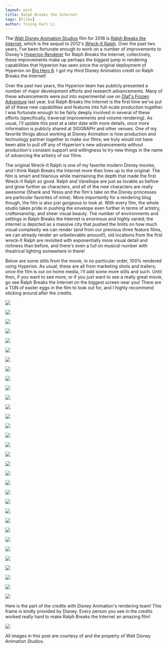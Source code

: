 ```yaml
---
layout: post
title: Ralph Breaks the Internet
tags: [Films]
author: Yining Karl Li
---
```


The [Walt Disney Animation Studios](http://www.disneyanimation.com/) film for 2018 is [Ralph Breaks the Internet](https://disneyanimation.com/projects/ralphbreakstheinternet2), which is the sequel to 2012's [Wreck-It Ralph](https://disneyanimation.com/projects/wreckitralph).
Over the past two years, I've been fortunate enough to work on a number of improvements to Disney's [Hyperion Renderer](http://www.disneyanimation.com/technology/innovations/hyperion) for Ralph Breaks the Internet; collectively, these improvements make up perhaps the biggest jump in rendering capabilities that Hyperion has seen since the original deployment of Hyperion on [Big Hero 6](https://disneyanimation.com/projects/bighero6).
I got my third Disney Animation credit on Ralph Breaks the Internet!

Over the past two years, the Hyperion team has publicly presented a number of major development efforts and research advancements.
Many of these advancements were put into experimental use on [Olaf's Frozen Adventure](https://blog.yiningkarlli.com/2017/11/olafs-frozen-adventure.html) last year, but Ralph Breaks the Internet is the first time we've put all of these new capabilities and features into full-scale production together.
I was fortunate enough to be fairly deeply involved in several of these efforts (specifically, traversal improvements and volume rendering).
As usual, I'll update this post at a later date with more details, once more information is publicly shared at SIGGRAPH and other venues. 
One of my favorite things about working at Disney Animation is how production and technology partner together to make our films; we truly would not have been able to pull off any of Hyperion's new advancements without production's constant support and willingness to try new things in the name of advancing the artistry of our films.

The original Wreck-It Ralph is one of my favorite modern Disney movies, and I think Ralph Breaks the Internet more than lives up to the original.
The film is smart and hilarious while maintaining the depth that made the first Wreck-It Ralph so good.
Ralph and Vanellope are just as lovable as before and grow further as characters, and all of the new characters are really awesome (Shank and Yesss and the film's take on the Disney princesses are particular favorites of mine).
More importantly for a rendering blog though, the film is also just gorgeous to look at.
With every film, the whole studio takes pride in pushing the envelope even further in terms of artistry, craftsmanship, and sheer visual beauty.
The number of environments and settings in Ralph Breaks the Internet is enormous and highly varied; the internet is depicted as a massive city that pushed the limits on how much visual complexity we can render (and from our previous three feature films, we can already render an unbelievable amount!), old locations from the first wreck-It Ralph are revisited with exponentially more visual detail and richness than before, and there's even a full on musical number with theatrical lighting somewhere in there!

Below are some stills from the movie, in no particular order, 100% rendered using Hyperion.
As usual, these are all from marketing shots and trailers; once the film is out on home media, I'll add some more stills and such.
Until then, if you want to see more, or if you just want to see a really great movie, go see Ralph Breaks the Internet on the biggest screen near you!
There are a TON of easter eggs in the film to look out for, and I highly recommend sticking around after the credits.

[![]({{site.url}}/content/images/2018/Nov/WIR2_00.jpg)]({{site.url}}/content/images/2018/Nov/WIR2_00.jpg)

[![]({{site.url}}/content/images/2018/Nov/WIR2_01.jpg)]({{site.url}}/content/images/2018/Nov/WIR2_01.jpg)

[![]({{site.url}}/content/images/2018/Nov/WIR2_02.jpg)]({{site.url}}/content/images/2018/Nov/WIR2_02.jpg)

[![]({{site.url}}/content/images/2018/Nov/WIR2_03.jpg)]({{site.url}}/content/images/2018/Nov/WIR2_03.jpg)

[![]({{site.url}}/content/images/2018/Nov/WIR2_04.jpg)]({{site.url}}/content/images/2018/Nov/WIR2_04.jpg)

[![]({{site.url}}/content/images/2018/Nov/WIR2_05.jpg)]({{site.url}}/content/images/2018/Nov/WIR2_05.jpg)

[![]({{site.url}}/content/images/2018/Nov/WIR2_06.jpg)]({{site.url}}/content/images/2018/Nov/WIR2_06.jpg)

[![]({{site.url}}/content/images/2018/Nov/WIR2_07.jpg)]({{site.url}}/content/images/2018/Nov/WIR2_07.jpg)

[![]({{site.url}}/content/images/2018/Nov/WIR2_08.jpg)]({{site.url}}/content/images/2018/Nov/WIR2_08.jpg)

[![]({{site.url}}/content/images/2018/Nov/WIR2_09.jpg)]({{site.url}}/content/images/2018/Nov/WIR2_09.jpg)

[![]({{site.url}}/content/images/2018/Nov/WIR2_10.jpg)]({{site.url}}/content/images/2018/Nov/WIR2_10.jpg)

[![]({{site.url}}/content/images/2018/Nov/WIR2_11.jpg)]({{site.url}}/content/images/2018/Nov/WIR2_11.jpg)

[![]({{site.url}}/content/images/2018/Nov/WIR2_12.jpg)]({{site.url}}/content/images/2018/Nov/WIR2_12.jpg)

[![]({{site.url}}/content/images/2018/Nov/WIR2_13.jpg)]({{site.url}}/content/images/2018/Nov/WIR2_13.jpg)

[![]({{site.url}}/content/images/2018/Nov/WIR2_14.jpg)]({{site.url}}/content/images/2018/Nov/WIR2_14.jpg)

[![]({{site.url}}/content/images/2018/Nov/WIR2_15.jpg)]({{site.url}}/content/images/2018/Nov/WIR2_15.jpg)

[![]({{site.url}}/content/images/2018/Nov/WIR2_16.jpg)]({{site.url}}/content/images/2018/Nov/WIR2_16.jpg)

[![]({{site.url}}/content/images/2018/Nov/WIR2_17.jpg)]({{site.url}}/content/images/2018/Nov/WIR2_17.jpg)

[![]({{site.url}}/content/images/2018/Nov/WIR2_28.jpg)]({{site.url}}/content/images/2018/Nov/WIR2_28.jpg)

[![]({{site.url}}/content/images/2018/Nov/WIR2_29.jpg)]({{site.url}}/content/images/2018/Nov/WIR2_29.jpg)

[![]({{site.url}}/content/images/2018/Nov/WIR2_32.jpg)]({{site.url}}/content/images/2018/Nov/WIR2_32.jpg)

[![]({{site.url}}/content/images/2018/Nov/WIR2_31.jpg)]({{site.url}}/content/images/2018/Nov/WIR2_31.jpg)

[![]({{site.url}}/content/images/2018/Nov/WIR2_18.jpg)]({{site.url}}/content/images/2018/Nov/WIR2_18.jpg)

[![]({{site.url}}/content/images/2018/Nov/WIR2_19.jpg)]({{site.url}}/content/images/2018/Nov/WIR2_19.jpg)

[![]({{site.url}}/content/images/2018/Nov/WIR2_20.jpg)]({{site.url}}/content/images/2018/Nov/WIR2_20.jpg)

[![]({{site.url}}/content/images/2018/Nov/WIR2_22.jpg)]({{site.url}}/content/images/2018/Nov/WIR2_22.jpg)

[![]({{site.url}}/content/images/2018/Nov/WIR2_30.jpg)]({{site.url}}/content/images/2018/Nov/WIR2_30.jpg)

[![]({{site.url}}/content/images/2018/Nov/WIR2_23.jpg)]({{site.url}}/content/images/2018/Nov/WIR2_23.jpg)

[![]({{site.url}}/content/images/2018/Nov/WIR2_24.jpg)]({{site.url}}/content/images/2018/Nov/WIR2_24.jpg)

[![]({{site.url}}/content/images/2018/Nov/WIR2_25.jpg)]({{site.url}}/content/images/2018/Nov/WIR2_25.jpg)

[![]({{site.url}}/content/images/2018/Nov/WIR2_26.jpg)]({{site.url}}/content/images/2018/Nov/WIR2_26.jpg)

[![]({{site.url}}/content/images/2018/Nov/WIR2_27.jpg)]({{site.url}}/content/images/2018/Nov/WIR2_27.jpg)

Here is the part of the credits with Disney Animation's rendering team!
This frame is kindly provided by Disney.
Every person you see in the credits worked really hard to make Ralph Breaks the Internet an amazing film!

[![]({{site.url}}/content/images/2018/Nov/WIR2_credits.png)]({{site.url}}/content/images/2018/Nov/WIR2_credits.png)

All images in this post are courtesy of and the property of Walt Disney Animation Studios.
